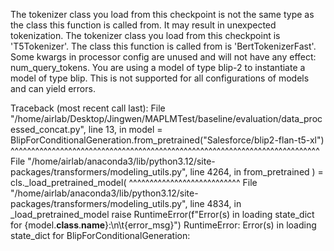 The tokenizer class you load from this checkpoint is not the same type as the class this function is called from. It may result in unexpected tokenization. 
The tokenizer class you load from this checkpoint is 'T5Tokenizer'. 
The class this function is called from is 'BertTokenizerFast'.
Some kwargs in processor config are unused and will not have any effect: num_query_tokens. 
You are using a model of type blip-2 to instantiate a model of type blip. This is not supported for all configurations of models and can yield errors.

Traceback (most recent call last):
  File "/home/airlab/Desktop/Jingwen/MAPLMTest/baseline/evaluation/data_processed_concat.py", line 13, in <module>
    model = BlipForConditionalGeneration.from_pretrained("Salesforce/blip2-flan-t5-xl")
            ^^^^^^^^^^^^^^^^^^^^^^^^^^^^^^^^^^^^^^^^^^^^^^^^^^^^^^^^^^^^^^^^^^^^^^^^^^^
  File "/home/airlab/anaconda3/lib/python3.12/site-packages/transformers/modeling_utils.py", line 4264, in from_pretrained
    ) = cls._load_pretrained_model(
        ^^^^^^^^^^^^^^^^^^^^^^^^^^^
  File "/home/airlab/anaconda3/lib/python3.12/site-packages/transformers/modeling_utils.py", line 4834, in _load_pretrained_model
    raise RuntimeError(f"Error(s) in loading state_dict for {model.__class__.__name__}:\n\t{error_msg}")
RuntimeError: Error(s) in loading state_dict for BlipForConditionalGeneration:
